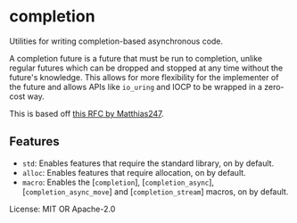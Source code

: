 # completion

Utilities for writing completion-based asynchronous code.

A completion future is a future that must be run to completion, unlike regular futures which
can be dropped and stopped at any time without the future's knowledge. This allows for more
flexibility for the implementer of the future and allows APIs like `io_uring` and IOCP to be
wrapped in a zero-cost way.

This is based off [this RFC by Matthias247](https://github.com/Matthias247/rfcs/pull/1).

## Features

- `std`: Enables features that require the standard library, on by default.
- `alloc`: Enables features that require allocation, on by default.
- `macro`: Enables the [`completion`], [`completion_async`], [`completion_async_move`] and
[`completion_stream`] macros, on by default.

License: MIT OR Apache-2.0
